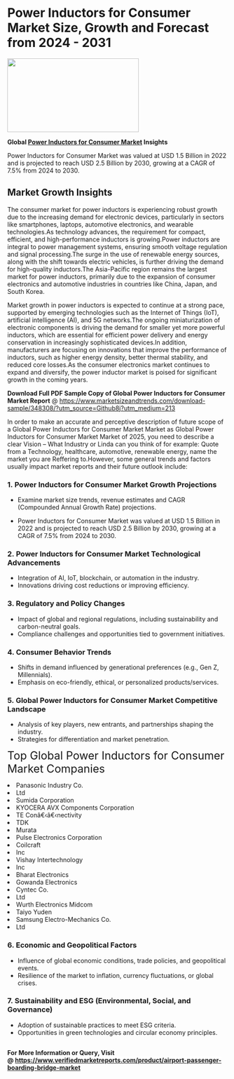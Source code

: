 <H1>Power Inductors for Consumer Market Size, Growth and Forecast from 2024 - 2031</H1><img class="aligncenter size-medium wp-image-584254" src="https://thirdeyenews.in/wp-content/uploads/2024/09/Global-Market-Research-300x168.jpeg" alt="" width="300" height="168" /><p><strong>Global&nbsp;<a href="https://www.marketsizeandtrends.com/download-sample/348308/?utm_source=Github8j?utm_medium=213">Power Inductors for Consumer Market</a> Insights</strong></p><p>Power Inductors for Consumer Market was valued at USD 1.5 Billion in 2022 and is projected to reach USD 2.5 Billion by 2030, growing at a CAGR of 7.5% from 2024 to 2030.</p><p><h2>Market Growth Insights</h2> <p>The consumer market for power inductors is experiencing robust growth due to the increasing demand for electronic devices, particularly in sectors like smartphones, laptops, automotive electronics, and wearable technologies.As technology advances, the requirement for compact, efficient, and high-performance inductors is growing.Power inductors are integral to power management systems, ensuring smooth voltage regulation and signal processing.The surge in the use of renewable energy sources, along with the shift towards electric vehicles, is further driving the demand for high-quality inductors.The Asia-Pacific region remains the largest market for power inductors, primarily due to the expansion of consumer electronics and automotive industries in countries like China, Japan, and South Korea.</p> <p>Market growth in power inductors is expected to continue at a strong pace, supported by emerging technologies such as the Internet of Things (IoT), artificial intelligence (AI), and 5G networks.The ongoing miniaturization of electronic components is driving the demand for smaller yet more powerful inductors, which are essential for efficient power delivery and energy conservation in increasingly sophisticated devices.In addition, manufacturers are focusing on innovations that improve the performance of inductors, such as higher energy density, better thermal stability, and reduced core losses.As the consumer electronics market continues to expand and diversify, the power inductor market is poised for significant growth in the coming years.<p><span class=""><strong>Download Full PDF Sample Copy of Global Power Inductors for Consumer Market Report</strong> @ <a href="https://www.marketsizeandtrends.com/download-sample/348308/?utm_source=Github8j?utm_medium=213" target="_blank">https://www.marketsizeandtrends.com/download-sample/348308/?utm_source=Github8j?utm_medium=213</a></span></p><p>In order to make an accurate and perceptive description of future scope of a Global&nbsp;Power Inductors for Consumer Market Market as Global&nbsp;Power Inductors for Consumer Market Market of 2025, you need to describe a clear Vision &ndash; What Industry or Linda can you think of for example: Quote from a Technology, healthcare, automotive, renewable energy, name the market you are Reffering to.However, some general trends and factors usually impact market reports and their future outlook include:</p><h3>1.&nbsp;<strong>Power Inductors for Consumer Market Growth Projections</strong></h3><ul><li>Examine market size trends, revenue estimates and CAGR (Compounded Annual Growth Rate) projections.</li><li><p>Power Inductors for Consumer Market was valued at USD 1.5 Billion in 2022 and is projected to reach USD 2.5 Billion by 2030, growing at a CAGR of 7.5% from 2024 to 2030.</p></li></ul><h3>2.&nbsp;<strong>Power Inductors for Consumer Market Technological Advancements</strong></h3><ul><li>Integration of AI, IoT, blockchain, or automation in the industry.</li><li>Innovations driving cost reductions or improving efficiency.</li></ul><h3>3.&nbsp;<strong>Regulatory and Policy Changes</strong></h3><ul><li>Impact of global and regional regulations, including sustainability and carbon-neutral goals.</li><li>Compliance challenges and opportunities tied to government initiatives.</li></ul><h3>4.&nbsp;<strong>Consumer Behavior Trends</strong></h3><ul><li>Shifts in demand influenced by generational preferences (e.g., Gen Z, Millennials).</li><li>Emphasis on eco-friendly, ethical, or personalized products/services.</li></ul><h3>5.&nbsp;<strong>Global Power Inductors for Consumer Market Competitive Landscape</strong></h3><ul><li>Analysis of key players, new entrants, and partnerships shaping the industry.</li><li>Strategies for differentiation and market penetration.</li></ul><p data-pm-slice="1 1 []"><span style="color: inherit; font-family: inherit; font-size: 25px;">Top Global Power Inductors for Consumer Market Companies</span></p><div class="" data-test-id=""><p><li>Panasonic Industry Co.</li><li> Ltd</li><li> Sumida Corporation</li><li> KYOCERA AVX Components Corporation</li><li> TE Conâ€‹â€‹nectivity</li><li> TDK</li><li> Murata</li><li> Pulse Electronics Corporation</li><li> Coilcraft</li><li> Inc</li><li> Vishay Intertechnology</li><li> Inc</li><li> Bharat Electronics</li><li> Gowanda Electronics</li><li> Cyntec Co.</li><li> Ltd</li><li> Wurth Electronics Midcom</li><li> Taiyo Yuden</li><li> Samsung Electro-Mechanics Co.</li><li> Ltd</li></p></div><h3>6.&nbsp;<strong>Economic and Geopolitical Factors</strong></h3><ul><li>Influence of global economic conditions, trade policies, and geopolitical events.</li><li>Resilience of the market to inflation, currency fluctuations, or global crises.</li></ul><h3>7.&nbsp;<strong>Sustainability and ESG (Environmental, Social, and Governance)</strong></h3><ul><li>Adoption of sustainable practices to meet ESG criteria.</li><li>Opportunities in green technologies and circular economy principles.</li></ul><h2><strong style="font-size: 14px;">For More Information or Query, Visit @&nbsp;</strong><a style="background-color: #ffffff; font-size: 14px;" href="https://www.marketsizeandtrends.com/report/power-inductors-for-consumer-market/" target="_blank">https://www.verifiedmarketreports.com/product/airport-passenger-boarding-bridge-market</a></h2>